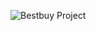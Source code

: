 ![Bestbuy Project](https://github.com/avinashp22/bestbuy-restassured-project-serenity/assets/145204403/1680500d-fb05-43ba-a7e3-35d114469c43)
